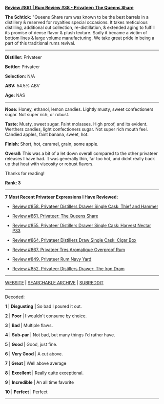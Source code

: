 
[**Review #861 | Rum Review #38 - Privateer: The Queens Share**]( https://t8ke.review/review-861-privateer-the-queens-share-rum/)

**The Schtick:** "Queens Share rum was known to be the best barrels in a distillery &amp; reserved for royalties special occasions. It takes meticulous distilling, additional cut collection, re-distillation, &amp; extended aging to fulfill its promise of dense flavor &amp; plush texture. Sadly it became a victim of bottom lines &amp; large volume manufacturing. We take great pride in being a part of this traditional rums revival.

-----

**Distiller:** Privateer

**Bottler:** Privateer

**Selection:** N/A

**ABV:** 54.5% ABV

**Age:** NAS 

-----

**Nose:**  Honey, ethanol, lemon candies. Lightly musty, sweet confectioners sugar. Not super rich, or robust.  

**Taste:** Musty, sweet sugar. Faint molasses. High proof, and its evident. Werthers candies, light confectioners sugar. Not super rich mouth feel. Candied apples, faint banana, sweet, hot. 

**Finish:** Short, hot, caramel, grain, some apple. 

**Overall:** This was a bit of a let down overall compared to the other privateer releases I have had. It was generally thin, far too hot, and didnt really back up that heat with viscosity or robust flavors. 

Thanks for reading!

**Rank: 3**

----- 

**7 Most Recent Privateer Expressions I Have Reviewed:** 

- [Review #858. Privateer Distillers Drawer Single Cask: Thief and Hammer]( https://t8ke.review/review-858-privateer-distillers-drawer-single-cask-thief-and-hammer/) 

- [Review #861. Privateer: The Queens Share]( https://t8ke.review/review-861-privateer-the-queens-share-rum/) 

- [Review #855. Privateer Distillers Drawer Single Cask: Harvest Nectar P33]( https://t8ke.review/review-855-privateer-distillers-drawer-single-cask-harvest-nectar-p33/) 

- [Review #864. Privateer Distillers Draw Single Cask: Cigar Box]( https://t8ke.review/review-864-privateer-distillers-drawer-single-cask-cigar-box/) 

- [Review #867. Privateer Tres Aromatique Overproof Rum]( https://t8ke.review/review-867-privateer-tres-aromatique-overproof-rum/) 

- [Review #849. Privateer Rum Navy Yard]( https://t8ke.review/review-849-privateer-navy-yard-rum/) 

- [Review #852. Privateer Distillers Drawer: The Iron Dram]( https://t8ke.review/review-852-privateer-distillers-drawer-the-iron-dram/) 

-----

[WEBSITE](https://t8ke.review) | [SEARCHABLE ARCHIVE](https://t8ke.review/review-archive/) | [SUBREDDIT](https://reddit.com/r/t8kereviews)

-----

Decoded:

**1** | **Disgusting** | So bad I poured it out.

**2** | **Poor** | I wouldn't consume by choice.

**3** | **Bad** | Multiple flaws.

**4** | **Sub-par** | Not bad, but many things I'd rather have.

**5** | **Good** | Good, just fine.

**6** | **Very Good** | A cut above.

**7** | **Great** | Well above average

**8** | **Excellent** | Really quite exceptional.

**9** | **Incredible** | An all time favorite

**10** | **Perfect** | Perfect

----

